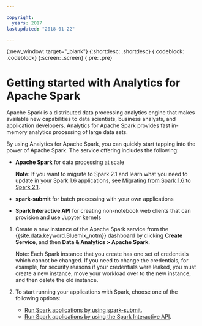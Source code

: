 ```yaml
---

copyright:
  years: 2017
lastupdated: "2018-01-22"

---
```


<!-- Attribute definitions -->
{:new_window: target="_blank"}
{:shortdesc: .shortdesc}
{:codeblock: .codeblock}
{:screen: .screen}
{:pre: .pre}

# Getting started with Analytics for Apache Spark

Apache Spark is a distributed data processing analytics engine that
makes available new capabilities to data scientists, business analysts,
and application developers. Analytics for Apache Spark provides fast
in-memory analytics processing of large data sets.


By using Analytics for Apache Spark, you can quickly start tapping into
the power of Apache Spark. The service offering includes the following:

  - **Apache Spark** for data processing at scale

    **Note:** If you want to migrate to Spark 2.1 and learn what you need to update in your Spark 1.6 applications, see [Migrating from Spark 1.6 to Spark 2.1](./migration_to_spark21.html).
  - **spark-submit** for batch processing with your own applications
  - **Spark Interactive API** for creating non-notebook web clients that
    can provision and use Jupyter kernels


1.  Create a new instance of the Apache Spark service from the {{site.data.keyword.Bluemix_notm}} dashboard by clicking **Create Service**, and then **Data & Analytics \>
    Apache Spark**.

    Note: Each Spark instance that you create has one set of credentials which cannot be changed. If you need to change the credentials, for example, for security reasons if your credentials were leaked, you
    must create a new instance, move your workload over to the new instance, and then delete the old instance.
2.  To start running your applications with Spark, choose one of the following options:
      - [Run Spark applications by using
        spark-submit](./using_spark-submit.html).
      - [Run Spark applications by using the Spark Interactive
        API](./spark_interactive_api.html).
